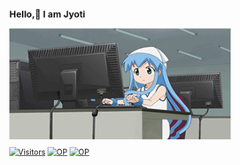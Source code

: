 ### Hello,👋 I am Jyoti  

<img align="center" alt="GIF" src="https://github.com/JyotiJauhari/JyotiJauhari/blob/master/gif/girlGOcodeojoo.gif" width="400px" height = "200px" />

[![Visitors](https://visitor-badge.glitch.me/badge?page_id=JyotiJauhari.visitor-badge)](https://github.com/JyotiJauhari)
[![OP](https://img.shields.io/badge/%F0%9F%94%8E-Curious-purple)](https://github.com/JyotiJauhari)
[![OP](https://img.shields.io/badge/%F0%9F%92%A5-Learner-blue)](https://github.com/JyotiJauhari) 




<!--




[![Visitors](https://visitor-badge.glitch.me/badge?page_id=JyotiJauhari.visitor-badge)](https://github.com/JyotiJauhari)
[![Open Source Love](https://badges.frapsoft.com/os/v2/open-source.svg?v=103)](https://github.com/JyotiJauhari) 
[![Awesome](https://cdn.rawgit.com/sindresorhus/awesome/d7305f38d29fed78fa85652e3a63e154dd8e8829/media/badge.svg)](https://github.com/JyotiJauhari)
[![HitCount](http://hits.dwyl.com/JyotiJauhari/JyotiJauhari.svg)](http://hits.dwyl.com/JyotiJauhari/JyotiJauhari)


<img align="center" alt="GIF" src="https://github.com/JyotiJauhari/JyotiJauhari/blob/master/gif/girlGOcodeojoo.gif" width="400px" height = "200px" />

---

### About me: 🤗😀

- ⚡ Keenly interested in learning new technologies 👩‍💻  and always open to new opportunities.

- Took my first step in Open Source with GSSoC 2020 as Participant and Campus Ambassador. ⭐

- 🔭 I worked as Project Mentor as SCI 2020, Sanscript Autumn of Code 2020, Open-Source Contributor as PSoC Summer of Code, Interstship 2.0 and SDE Intern at Cloud Counselage.

- 🌱 I’m currently learning android jetpack compose for fun 👩‍💻✨

- 👯 I’m looking to collaborate on more Open Source Projects.

- 🤔 I’m looking for help in Competitive Programming and Hackathons.

- 💬 Ask me about Open Source Contribution and Android.

---

## Tech Stack 💻
<p align="center"><img src="https://raw.githubusercontent.com/gilbarbara/logos/master/logos/android-icon.svg" alt="android" width="40" height="40"/>
<img src="https://raw.githubusercontent.com/gilbarbara/logos/master/logos/kotlin.svg" alt="kotlin" widht="40" height="40" />
<img src="https://raw.githubusercontent.com/gilbarbara/logos/master/logos/java.svg" alt="java" width="40" height="40"/>
<img src="https://raw.githubusercontent.com/gilbarbara/logos/master/logos/firebase.svg" alt="Firebase" width="40" height="40"/>
<img src="https://github.com/gilbarbara/logos/blob/master/logos/python.svg" alt="python" width="40" height="40"/>
<img src="https://raw.githubusercontent.com/gilbarbara/logos/master/logos/c-plusplus.svg" alt="c-plus-plus" width="40" height="40"/>
<img src="https://github.com/gilbarbara/logos/blob/master/logos/c.svg" alt="c" width="40" height="40"/> 
<img src="https://github.com/gilbarbara/logos/blob/master/logos/mysql.svg" alt="mysql" width="40" height="40"/>
<img src="https://github.com/gilbarbara/logos/blob/master/logos/html-5.svg" alt="html" width="40" height="40"/>
<img src="https://github.com/gilbarbara/logos/blob/master/logos/css-3.svg" alt="css" width="40" height="40"/>
<img src="https://github.com/devicons/devicon/blob/master/icons/git/git-plain.svg" alt="git" width="40" height="40"/>
<img src="https://github.com/gilbarbara/logos/blob/master/logos/azure-icon.svg" alt="azure" width="40" height="40"/>
<img src="https://github.com/gilbarbara/logos/blob/master/logos/dialogflow.svg" alt="dialogflow" width="40" height="40"/>

---


**Github Streak:**
<p align = "center">
  <img src = "https://github-readme-streak-stats.herokuapp.com/?user=JyotiJauhari">
</p>

---

**Github Stats:**

<p align="center">
  
  <img src="https://github-readme-stats.vercel.app/api?username=JyotiJauhari&hide=stars&show_icons=true&line_height=48">
  <img src="https://github-readme-stats.vercel.app/api/top-langs/?username=JyotiJauhari&count_private=true">

</p>

---

<h3 align="center">
 Show some ❤️ by starring some of the repositories!
</h3>

---

## Connect with me

  <p align="center">
    <a target="_blank"href="https://www.linkedin.com/in/jyoti-jauhari/"><img src="https://img.shields.io/badge/linkedin-%230077B5.svg?&style=for-the-badge&logo=linkedin&logoColor=white" /></a>&nbsp;&nbsp;&nbsp;&nbsp;
    <a target="_blank"href="https://twitter.com/techyexito"><img src="https://img.shields.io/badge/twitter-%231DA1F2.svg?&style=for-the-badge&logo=twitter&logoColor=white" /></a>&nbsp;&nbsp;&nbsp;&nbsp;
    <a href="mailto:jyotijauhari222@gmail.com?hl="en"><img src="https://img.shields.io/badge/gmail-%23D14836.svg?&style=for-the-badge&logo=gmail&logoColor=white" /></a>&nbsp;&nbsp;&nbsp;&nbsp;
  </p>
  
  -->
